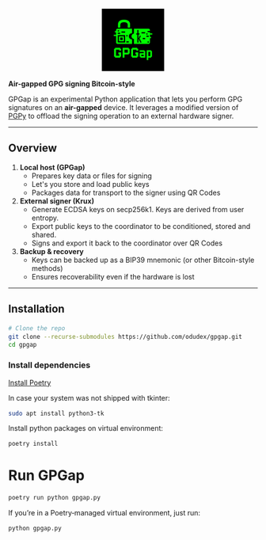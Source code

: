 <p align="center">
   <img src="assets/GPGap.png" alt="GPGap" width="25%">
</p>

**Air-gapped GPG signing Bitcoin-style**

GPGap is an experimental Python application that lets you perform GPG signatures on an **air-gapped** device. It leverages a modified version of [PGPy](https://github.com/SecurityInnovation/PGPy) to offload the signing operation to an external hardware signer.

---

## Overview

1. **Local host (GPGap)**
   - Prepares key data or files for signing
   - Let's you store and load public keys
   - Packages data for transport to the signer using QR Codes
2. **External signer (Krux)**  
   - Generate ECDSA keys on secp256k1. Keys are derived from user entropy.
   - Export public keys to the coordinator to be conditioned, stored and shared.
   - Signs and export it back to the coordinator over QR Codes
3. **Backup & recovery**  
   - Keys can be backed up as a BIP39 mnemonic (or other Bitcoin-style methods)  
   - Ensures recoverability even if the hardware is lost

---


## Installation

```bash
# Clone the repo
git clone --recurse-submodules https://github.com/odudex/gpgap.git
cd gpgap
```

### Install dependencies

[Install Poetry](https://python-poetry.org/docs/#installation)

In case your system was not shipped with tkinter:
```bash
sudo apt install python3-tk
```

Install python packages on virtual environment:
```bash
poetry install
```

# Run GPGap
```bash
poetry run python gpgap.py
```

If you’re in a Poetry‐managed virtual environment, just run:

```bash
python gpgap.py
```